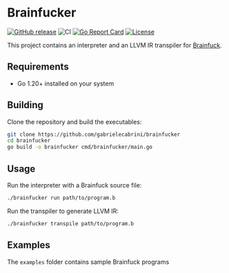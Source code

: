 # Brainfucker
[![GitHub release](https://img.shields.io/github/v/release/gabrielecabrini/brainfucker)](https://github.com/gabrielecabrini/brainfucker/releases)
![CI](https://github.com/gabrielecabrini/brainfucker/actions/workflows/ci.yml/badge.svg)
[![Go Report Card](https://goreportcard.com/badge/github.com/gabrielecabrini/brainfucker)](https://goreportcard.com/report/github.com/gabrielecabrini/brainfucker)
[![License](https://img.shields.io/github/license/gabrielecabrini/brainfucker)](./LICENSE.md)

This project contains an interpreter and an LLVM IR transpiler for [Brainfuck](https://wikipedia.org/wiki/Brainfuck).

## Requirements

* Go 1.20+ installed on your system

## Building

Clone the repository and build the executables:

```bash
git clone https://github.com/gabrielecabrini/brainfucker
cd brainfucker
go build -o brainfucker cmd/brainfucker/main.go
```

## Usage

Run the interpreter with a Brainfuck source file:

```bash
./brainfucker run path/to/program.b
```

Run the transpiler to generate LLVM IR:

```bash
./brainfucker transpile path/to/program.b
```

## Examples

The `examples` folder contains sample Brainfuck programs

